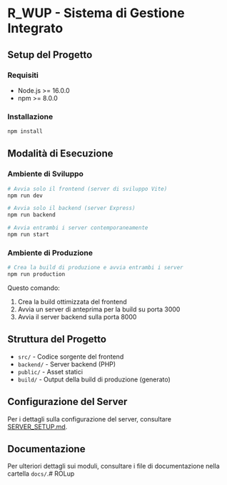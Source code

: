 # R_WUP - Sistema di Gestione Integrato

## Setup del Progetto

### Requisiti
- Node.js >= 16.0.0
- npm >= 8.0.0

### Installazione
```bash
npm install
```

## Modalità di Esecuzione

### Ambiente di Sviluppo
```bash
# Avvia solo il frontend (server di sviluppo Vite)
npm run dev

# Avvia solo il backend (server Express)
npm run backend

# Avvia entrambi i server contemporaneamente
npm run start
```

### Ambiente di Produzione
```bash
# Crea la build di produzione e avvia entrambi i server
npm run production
```
Questo comando:
1. Crea la build ottimizzata del frontend
2. Avvia un server di anteprima per la build su porta 3000
3. Avvia il server backend sulla porta 8000

## Struttura del Progetto
- `src/` - Codice sorgente del frontend
- `backend/` - Server backend (PHP)
- `public/` - Asset statici
- `build/` - Output della build di produzione (generato)

## Configurazione del Server
Per i dettagli sulla configurazione del server, consultare [SERVER_SETUP.md](./SERVER_SETUP.md).

## Documentazione
Per ulteriori dettagli sui moduli, consultare i file di documentazione nella cartella `docs/`.# ROLup
